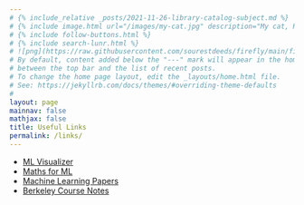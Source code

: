 ```yaml
---
# {% include_relative _posts/2021-11-26-library-catalog-subject.md %}
# {% include image.html url="/images/my-cat.jpg" description="My cat, Robert Downey Jr." %}
# {% include follow-buttons.html %}
# {% include search-lunr.html %}
# ![png](https://raw.githubusercontent.com/sourestdeeds/firefly/main/firefly/data/WASP-100%20b%20density.png)
# By default, content added below the "---" mark will appear in the home page
# between the top bar and the list of recent posts.
# To change the home page layout, edit the _layouts/home.html file.
# See: https://jekyllrb.com/docs/themes/#overriding-theme-defaults
#
layout: page
mainnav: false
mathjax: false
title: Useful Links
permalink: /links/
---
```


- [ML Visualizer](https://ml-visualizer.herokuapp.com/)
- [Maths for ML](https://sourestdeeds.github.io/pdf/math4ml.pdf)
- [Machine Learning Papers](https://sourestdeeds.github.io/pdf/finalf15-merged.pdf)
- [Berkeley Course Notes](https://inst.eecs.berkeley.edu//classes-eecs.html)
